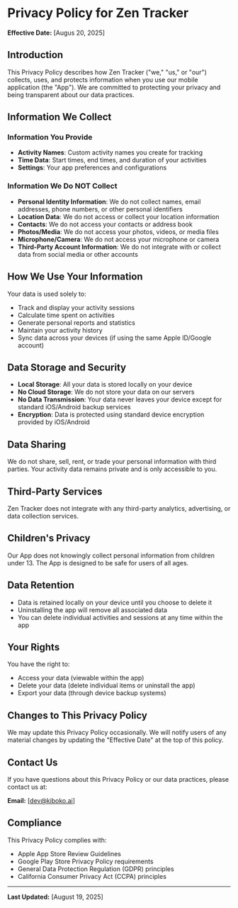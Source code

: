 # Privacy Policy for Zen Tracker

**Effective Date:** [Augus 20, 2025]

## Introduction

This Privacy Policy describes how Zen Tracker ("we," "us," or "our") collects, uses, and protects information when you use our mobile application (the "App"). We are committed to protecting your privacy and being transparent about our data practices.

## Information We Collect

### Information You Provide

- **Activity Names**: Custom activity names you create for tracking
- **Time Data**: Start times, end times, and duration of your activities
- **Settings**: Your app preferences and configurations

### Information We Do NOT Collect

- **Personal Identity Information**: We do not collect names, email addresses, phone numbers, or other personal identifiers
- **Location Data**: We do not access or collect your location information
- **Contacts**: We do not access your contacts or address book
- **Photos/Media**: We do not access your photos, videos, or media files
- **Microphone/Camera**: We do not access your microphone or camera
- **Third-Party Account Information**: We do not integrate with or collect data from social media or other accounts

## How We Use Your Information

Your data is used solely to:

- Track and display your activity sessions
- Calculate time spent on activities
- Generate personal reports and statistics
- Maintain your activity history
- Sync data across your devices (if using the same Apple ID/Google account)

## Data Storage and Security

- **Local Storage**: All your data is stored locally on your device
- **No Cloud Storage**: We do not store your data on our servers
- **No Data Transmission**: Your data never leaves your device except for standard iOS/Android backup services
- **Encryption**: Data is protected using standard device encryption provided by iOS/Android

## Data Sharing

We do not share, sell, rent, or trade your personal information with third parties. Your activity data remains private and is only accessible to you.

## Third-Party Services

Zen Tracker does not integrate with any third-party analytics, advertising, or data collection services.

## Children's Privacy

Our App does not knowingly collect personal information from children under 13. The App is designed to be safe for users of all ages.

## Data Retention

- Data is retained locally on your device until you choose to delete it
- Uninstalling the app will remove all associated data
- You can delete individual activities and sessions at any time within the app

## Your Rights

You have the right to:

- Access your data (viewable within the app)
- Delete your data (delete individual items or uninstall the app)
- Export your data (through device backup systems)

## Changes to This Privacy Policy

We may update this Privacy Policy occasionally. We will notify users of any material changes by updating the "Effective Date" at the top of this policy.

## Contact Us

If you have questions about this Privacy Policy or our data practices, please contact us at:

**Email:** [dev@kiboko.ai]

## Compliance

This Privacy Policy complies with:

- Apple App Store Review Guidelines
- Google Play Store Privacy Policy requirements
- General Data Protection Regulation (GDPR) principles
- California Consumer Privacy Act (CCPA) principles

---

**Last Updated:** [August 19, 2025]
